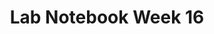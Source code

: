 ---
toc: true
comments: true
layout: post
title: Lab Notebook Week 16
description: Lab Notebook Week 16
type: tangibles
courses: { compsci: {week: 16 } }
---